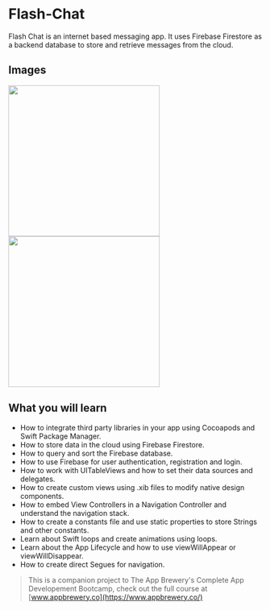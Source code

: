 # Flash-Chat

Flash Chat is an internet based messaging app. It uses Firebase Firestore as a backend database to store and retrieve messages from the cloud. 

## Images

<img src="https://github.com/kaffka-san/Flash-Chat-iOS13/blob/master/images/Login_cropped.gif" width="300"><img src="https://github.com/kaffka-san/Flash-Chat-iOS13/blob/master/images/FlashChat.gif" width="300"> 

## What you will learn

* How to integrate third party libraries in your app using Cocoapods and Swift Package Manager.
* How to store data in the cloud using Firebase Firestore.
* How to query and sort the Firebase database.
* How to use Firebase for user authentication, registration and login.
* How to work with UITableViews and how to set their data sources and delegates.
* How to create custom views using .xib files to modify native design components.
* How to embed View Controllers in a Navigation Controller and understand the navigation stack.
* How to create a constants file and use static properties to store Strings and other constants.
* Learn about Swift loops and create animations using loops.
* Learn about the App Lifecycle and how to use viewWillAppear or viewWillDisappear.
* How to create direct Segues for navigation.





>This is a companion project to The App Brewery's Complete App Developement Bootcamp, check out the full course at [www.appbrewery.co](https://www.appbrewery.co/)


